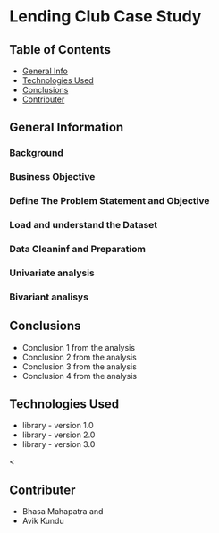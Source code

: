# Lending Club Case Study



## Table of Contents
* [General Info](#general-information)
* [Technologies Used](#technologies-used)
* [Conclusions](#conclusions)
* [Contributer](#contributer)



## General Information
### Background

### Business Objective

### Define The Problem Statement and Objective

### Load and understand the Dataset

### Data Cleaninf and Preparatiom

### Univariate analysis

### Bivariant analisys

## Conclusions
- Conclusion 1 from the analysis
- Conclusion 2 from the analysis
- Conclusion 3 from the analysis
- Conclusion 4 from the analysis




## Technologies Used
- library - version 1.0
- library - version 2.0
- library - version 3.0

<

## Contributer
- Bhasa Mahapatra and
- Avik Kundu




